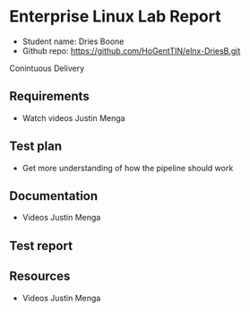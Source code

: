 # Enterprise Linux Lab Report

- Student name: Dries Boone
- Github repo: <https://github.com/HoGentTIN/elnx-DriesB.git>


Conintuous Delivery 

## Requirements

- Watch videos Justin Menga 

## Test plan

- Get more understanding of how the pipeline should work

## Documentation

- Videos Justin Menga

## Test report



## Resources

- Videos Justin Menga
